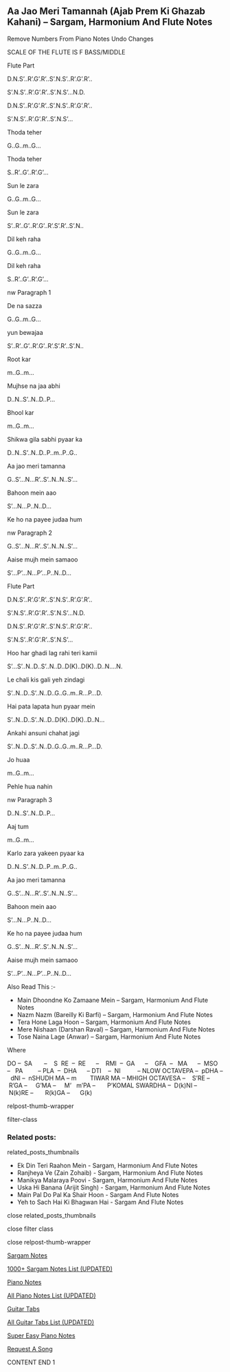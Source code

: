 
## Aa Jao Meri Tamannah (Ajab Prem Ki Ghazab Kahani) – Sargam, Harmonium And Flute Notes

Remove Numbers From Piano Notes
Undo Changes

SCALE OF THE FLUTE IS F BASS/MIDDLE

Flute Part

D.N.S’..R’.G’.R’..S’.N.S’..R’.G’.R’..

S’.N.S’..R’.G’.R’..S’.N.S’…N.D.

D.N.S’..R’.G’.R’..S’.N.S’..R’.G’.R’..

S’.N.S’..R’.G’.R’..S’.N.S’…

Thoda teher

G..G..m..G…

Thoda teher

S..R’..G’..R’.G’…

Sun le zara

G..G..m..G…

Sun le zara

S’..R’..G’..R’.G’..R’.S’.R’..S’.N..

Dil keh raha

G..G..m..G…

Dil keh raha

S..R’..G’..R’.G’…

nw Paragraph 1

De na sazza

G..G..m..G…

yun bewajaa

S’..R’..G’..R’.G’..R’.S’.R’..S’.N..

Root kar

m..G..m…

Mujhse na jaa abhi

D..N..S’..N..D..P…

Bhool kar

m..G..m…

Shikwa gila sabhi pyaar ka

D..N..S’..N..D..P..m..P..G..

Aa jao meri tamanna

G..S’…N…R’..S’..N..N..S’…

Bahoon mein aao

S’…N…P..N..D…

Ke ho na payee judaa hum

nw Paragraph 2

G..S’…N…R’..S’..N..N..S’…

Aaise mujh mein samaoo

S’…P’…N…P’…P..N..D…

Flute Part

D.N.S’..R’.G’.R’..S’.N.S’..R’.G’.R’..

S’.N.S’..R’.G’.R’..S’.N.S’…N.D.

D.N.S’..R’.G’.R’..S’.N.S’..R’.G’.R’..

S’.N.S’..R’.G’.R’..S’.N.S’…

Hoo har ghadi lag rahi teri kamii

S’…S’..N..D..S’..N..D..D(K)..D(K)..D..N….N.

Le chali kis gali yeh zindagi

S’..N..D..S’..N..D..G..G..m..R…P…D.

Hai pata lapata hun pyaar mein

S’..N..D..S’..N..D..D(K)..D(K)..D..N…

Ankahi ansuni chahat jagi

S’..N..D..S’..N..D..G..G..m..R…P…D.

Jo huaa

m..G..m…

Pehle hua nahin

nw Paragraph 3

D..N..S’..N..D..P…

Aaj tum

m..G..m…

Karlo zara yakeen pyaar ka

D..N..S’..N..D..P..m..P..G..

Aa jao meri tamanna

G..S’…N…R’..S’..N..N..S’…

Bahoon mein aao

S’…N…P..N..D…

Ke ho na payee judaa hum

G..S’…N…R’..S’..N..N..S’…

Aaise mujh mein samaoo

S’…P’…N…P’…P..N..D…

Also Read This :-

* Main Dhoondne Ko Zamaane Mein – Sargam, Harmonium And Flute Notes
* Nazm Nazm (Bareilly Ki Barfi) – Sargam, Harmonium And Flute Notes
* Tera Hone Laga Hoon – Sargam, Harmonium And Flute Notes
* Mere Nishaan (Darshan Raval) – Sargam, Harmonium And Flute Notes
* Tose Naina Lage (Anwar) – Sargam, Harmonium And Flute Notes

Where

DO –  SA       –    S  RE  –  RE      –    RMI  –  GA      –    GFA  –   MA      –  MSO  –   PA         – PLA  –  DHA      – DTI    –  NI          – NLOW OCTAVEPA –  pDHA –  dNI –  nSHUDH MA – m        TIWAR MA – MHIGH OCTAVESA –    S’RE –     R’GA –     G’MA –     M’   m’PA –       P’KOMAL SWARDHA –  D(k)NI –       N(k)RE –       R(k)GA –      G(k)

relpost-thumb-wrapper

filter-class

### Related posts:

related_posts_thumbnails

* Ek Din Teri Raahon Mein - Sargam, Harmonium And Flute Notes
* Ranjheya Ve (Zain Zohaib) - Sargam, Harmonium And Flute Notes
* Manikya Malaraya Poovi - Sargam, Harmonium And Flute Notes
* Uska Hi Banana (Arijit Singh) - Sargam, Harmonium  And Flute Notes
* Main Pal Do Pal Ka Shair Hoon - Sargam And Flute Notes
* Yeh to Sach Hai Ki Bhagwan Hai - Sargam And Flute Notes

close related_posts_thumbnails

close filter class

close relpost-thumb-wrapper

[Sargam Notes](https://www.notationsworld.com/sargam-notes.html)

[1000+ Sargam Notes List (UPDATED)](https://www.notationsworld.com/all-songs-list-sargam-notes.html)

[Piano Notes](https://www.notationsworld.com/piano-notes.html)

[All Piano Notes List (UPDATED)](https://www.notationsworld.com/all-songs-list-piano-notes.html)

[Guitar Tabs](https://www.notationsworld.com/guitar-tabs.html)

[All Guitar Tabs List (UPDATED)](https://www.notationsworld.com/all-songs-list-guitar-tabs.html)

[Super Easy Piano Notes](https://studywall.in/)

[Request A Song](https://www.notationsworld.com/request-a-song.html)

CONTENT END 1

